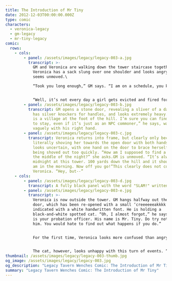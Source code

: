 ```yaml
---
title: The Introduction of Mr Tiny
date: 2012-12-03T00:00:00.000Z
type: comic
characters:
  - veronica-legacy
  - gm-legacy
  - mr-tiny-legacy
comic:
  rows:
    - cols:
        - panel: /assets/images/legacy/legacy-003-a.jpg
          transcript: >-
            GM and Veronica are walking down the tower staircase together.
            Veronica has a sack slung over one shoulder and looks angry while GM
            seems unmoved.\

            “Took you long enough,” GM says. “I am on a schedule, you know.”


            “Well, it’s not every day a girl gets evicted and fired for protecting herself,” Veronica retorts. “My stuff wasn’t exactly packed.”
        - panel: /assets/images/legacy/legacy-003-b.jpg
          transcript: GM opens a stone door, revealing a sliver of a dark sky. The door
            has silver knockers for handles, and looks extremely heavy. “There
            is a village at the foot of the hill. I’m sure you can find a place
            to stay, even if it’s just as an NPC commoner,” he says, waving
            vaguely with his right hand.
        - panel: /assets/images/legacy/legacy-003-c.jpg
          transcript: Veronica returns into frame, but clearly only because GM is
            literally shoving her towards the open door with both hands. She
            looks uncertain, with one hand on the door to brace herself from
            being shoved out too quickly. “How am I supposed to find a place in
            the middle of the night?” she asks.GM is unmoved. “It’s always
            midnight at this tower. 100 yards down the hill and it should be 10
            am in the morning. Now off you go!”This clearly does not convince
            Veronica. “Hey, but--”
    - cols:
        - panel: /assets/images/legacy/legacy-003-d.jpg
          transcript: A fully black panel with the word "SLAM!" written in white.
        - panel: /assets/images/legacy/legacy-003-e.jpg
          transcript: >-
            Veronica is now outside the tower. GM hangs halfway out the tower
            door, which has been re-opened with a small ‘creeeeeeakkkk’
            indicated with a white handwritten font. He is holding a
            black-and-white spotted cat. “Oh, I almost forgot,” he says. “This
            is your probation officer. His name is Mr. Tiny. Do try not to lose
            him. You would hate to find out what happens if you do.”


            For the first time, Veronica looks more confused than angry. She points at the cat. “That’s not a probation officer. That’s a cat!”


            The cat, however, looks unhappy with this turn of events. “I hate my life,” he says.
thumbnail: /assets/images/legacy/legacy-003-thumb.jpg
og_image: /assets/images/legacy/legacy-003.jpg
og_description: "Legacy Tavern Wenches Comic: The Introduction of Mr Tiny"
summary: "Legacy Tavern Wenches Comic: The Introduction of Mr Tiny"
---
```

